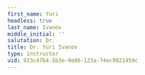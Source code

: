 ```yaml
---
first_name: Yuri
headless: true
last_name: Ivanov
middle_initial: ''
salutation: Dr.
title: Dr. Yuri Ivanov
type: instructor
uid: 923c47b4-5b3e-9e86-123a-74ec9021459c
---
```

